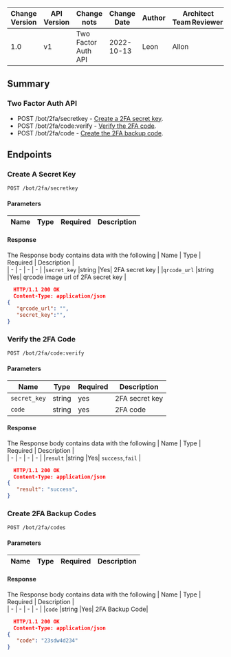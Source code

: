   | Change Version | API Version | Change nots | Change Date | Author |Architect Team Reviewer | 
  | - | - | - | - | - |- |
  | 1.0 | v1 |Two Factor Auth API | 2022-10-13 | Leon|  Allon|
  
  ## Summary
  
  ### Two Factor Auth API
- POST /bot/2fa/secretkey - [Create a 2FA secret key](#create-a-secret-key).
- POST /bot/2fa/code:verify - [Verify the 2FA code](#verify-the-2fa-code).
- POST /bot/2fa/code - [Create the 2FA backup code](#create-2fa-backup-codes).

## Endpoints
### Create A Secret Key
`POST /bot/2fa/secretkey`

#### Parameters
  | Name | Type | Required  | Description |     
  | - | - | - | - |  

  #### Response
The Response body contains data with the following 
  | Name  | Type | Required  | Description |     
  | - | - | - | - | 
|`secret_key` |string |Yes| 2FA secret key |
|`qrcode_url` |string |Yes|  qrcode image url of 2FA secret key  |
```Json 
  HTTP/1.1 200 OK
  Content-Type: application/json
{
   "qrcode_url": "",
   "secret_key":"",
}
```

### Verify the 2FA Code
`POST /bot/2fa/code:verify`

#### Parameters
  | Name | Type | Required  | Description |     
  | - | - | - | - | 
  | `secret_key` | string | yes |  2FA secret key |  
  | `code` | string | yes |  2FA code|  

  #### Response
The Response body contains data with the following 
  | Name  | Type | Required  | Description |     
  | - | - | - | - | 
|`result` |string |Yes| `success`,`fail` |

```Json 
  HTTP/1.1 200 OK
  Content-Type: application/json
{
   "result": "success",
}
```

### Create 2FA Backup Codes
`POST /bot/2fa/codes`

#### Parameters
  | Name | Type | Required  | Description |     
  | - | - | - | - | 


  #### Response
The Response body contains data with the following 
  | Name  | Type | Required  | Description |     
  | - | - | - | - | 
|`code` |string |Yes| 2FA Backup Code|

```Json 
  HTTP/1.1 200 OK
  Content-Type: application/json
{
   "code": "23sdw4d234"
}
```
